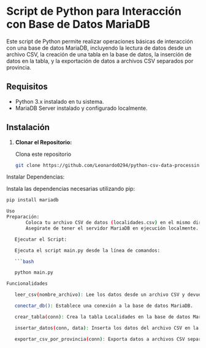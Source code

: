 # Script de Python para Interacción con Base de Datos MariaDB

Este script de Python permite realizar operaciones básicas de interacción con una base de datos MariaDB, incluyendo la lectura de datos desde un archivo CSV, la creación de una tabla en la base de datos, la inserción de datos en la tabla, y la exportación de datos a archivos CSV separados por provincia.

## Requisitos

- Python 3.x instalado en tu sistema.
- MariaDB Server instalado y configurado localmente.

## Instalación

1. **Clonar el Repositorio:**

   Clona este repositorio

   ```bash
   git clone https://github.com/Leonardo0294/python-csv-data-processing.git


Instalar Dependencias:

Instala las dependencias necesarias utilizando pip:

 ```bash
pip install mariadb

Uso
Preparación:
        Coloca tu archivo CSV de datos (localidades.csv) en el mismo directorio que el script main.py.
        Asegúrate de tener el servidor MariaDB en ejecución localmente.

    Ejecutar el Script:

    Ejecuta el script main.py desde la línea de comandos:

    ```bash

    python main.py

Funcionalidades

    leer_csv(nombre_archivo): Lee los datos desde un archivo CSV y devuelve una lista de diccionarios.

    conectar_db(): Establece una conexión a la base de datos MariaDB.

    crear_tabla(conn): Crea la tabla Localidades en la base de datos MariaDB.

    insertar_datos(conn, data): Inserta los datos del archivo CSV en la tabla Localidades.

    exportar_csv_por_provincia(conn): Exporta datos a archivos CSV separados por provincia desde la tabla Localidades.